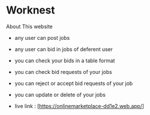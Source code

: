 # Worknest

About This website

- any user can post jobs
- any user can bid in jobs of deferent user
- you can check your bids in a table format
- you can check bid requests of your jobs
- you can reject or accept bid requests of your job
- you can update or delete of your jobs

- live link : [https://onlinemarketplace-dd1e2.web.app/]
